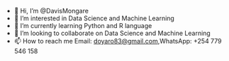 - 👋 Hi, I’m @DavisMongare
- 👀 I’m interested in Data Science and Machine Learning
- 🌱 I’m currently learning Python and R language
- 💞️ I’m looking to collaborate on Data Science and Machine Learning
- 📫 How to reach me Email: doyaro83@gmail.com,WhatsApp: +254 779 546 158

<!---
DavisMongare/DavisMongare is a ✨ special ✨ repository because its `README.md` (this file) appears on your GitHub profile.
You can click the Preview link to take a look at your changes.
--->
